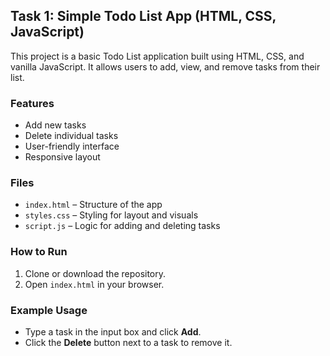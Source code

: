 ## Task 1: Simple Todo List App (HTML, CSS, JavaScript)

This project is a basic Todo List application built using HTML, CSS, and vanilla JavaScript. It allows users to add, view, and remove tasks from their list.

### Features

* Add new tasks
* Delete individual tasks
* User-friendly interface
* Responsive layout

### Files

* `index.html` – Structure of the app
* `styles.css` – Styling for layout and visuals
* `script.js` – Logic for adding and deleting tasks

### How to Run

1. Clone or download the repository.
2. Open `index.html` in your browser.

### Example Usage

* Type a task in the input box and click **Add**.
* Click the **Delete** button next to a task to remove it.


